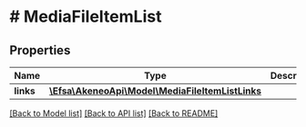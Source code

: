 # # MediaFileItemList

## Properties

Name | Type | Description | Notes
------------ | ------------- | ------------- | -------------
**links** | [**\Efsa\AkeneoApi\Model\MediaFileItemListLinks**](MediaFileItemListLinks.md) |  | [optional]

[[Back to Model list]](../../README.md#models) [[Back to API list]](../../README.md#endpoints) [[Back to README]](../../README.md)
